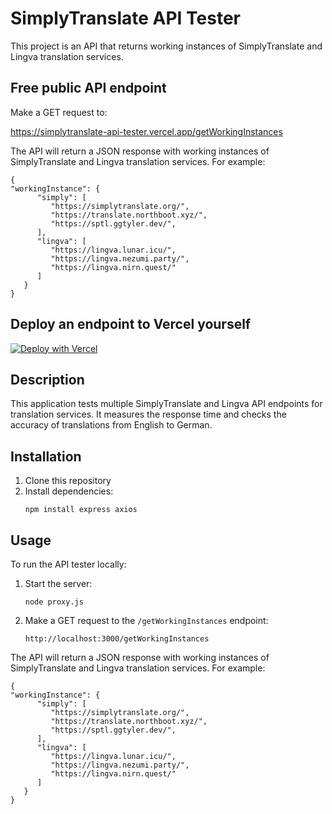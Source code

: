 # SimplyTranslate API Tester

This project is an API that returns working instances of SimplyTranslate and Lingva translation services.

## Free public API endpoint
Make a GET request to:

https://simplytranslate-api-tester.vercel.app/getWorkingInstances

The API will return a JSON response with working instances of SimplyTranslate and Lingva translation services. For example:
```
{
"workingInstance": {
      "simply": [
         "https://simplytranslate.org/",
         "https://translate.northboot.xyz/",
         "https://sptl.ggtyler.dev/",
      ],
      "lingva": [
         "https://lingva.lunar.icu/",
         "https://lingva.nezumi.party/",
         "https://lingva.nirn.quest/"
      ]
   }
}
```

## Deploy an endpoint to Vercel yourself
[![Deploy with Vercel](https://vercel.com/button)](https://vercel.com/import/project?template=https://github.com/Persie0/simplytranslate_api_tester)


## Description

This application tests multiple SimplyTranslate and Lingva API endpoints for translation services. It measures the response time and checks the accuracy of translations from English to German.

## Installation

1. Clone this repository
2. Install dependencies:
   ```
   npm install express axios
   ```

## Usage

To run the API tester locally:

1. Start the server:
   ```
   node proxy.js
   ```

2. Make a GET request to the `/getWorkingInstances` endpoint:
   ```
   http://localhost:3000/getWorkingInstances
   ```

The API will return a JSON response with working instances of SimplyTranslate and Lingva translation services. For example:
```
{
"workingInstance": {
      "simply": [
         "https://simplytranslate.org/",
         "https://translate.northboot.xyz/",
         "https://sptl.ggtyler.dev/",
      ],
      "lingva": [
         "https://lingva.lunar.icu/",
         "https://lingva.nezumi.party/",
         "https://lingva.nirn.quest/"
      ]
   }
}
```
